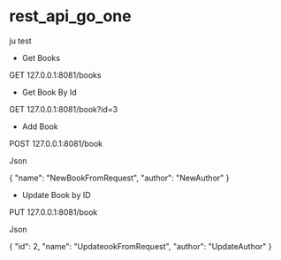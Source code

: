 # rest_api_go_one
ju test


- Get Books

GET 127.0.0.1:8081/books

- Get Book By Id

GET 127.0.0.1:8081/book?id=3

- Add Book

POST 127.0.0.1:8081/book

Json 

{
    "name": "NewBookFromRequest",
    "author": "NewAuthor"
}

- Update Book by ID

PUT 127.0.0.1:8081/book

Json

{
    "id": 2,
    "name": "UpdateookFromRequest",
    "author": "UpdateAuthor"
}